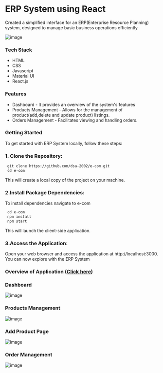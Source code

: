 # ERP System using React

Created a simplified interface for an ERP(Enterprise Resource
Planning) system, designed to manage basic business operations efficiently

![image](https://github.com/dsa-2002/e-com/assets/133044607/36e3414f-20fd-43bc-8d92-761cc94b8bb8)


### Tech Stack
- HTML
- CSS
- Javascript
- Material UI
- React.js

### Features
- Dashboard - It provides an overview of the system's features
-  Products Management - Allows for the management of product(add,delete and update product) listings.
-  Orders Management - Facilitates viewing and handling orders.

### Getting Started
  To get started with ERP System locally, follow these steps:
 ### 1. Clone the Repository:
  ```html
   git clone https://github.com/dsa-2002/e-com.git
   cd e-com
  ```
   This will create a local copy of the project on your machine.

 ### 2.Install Package Dependencies:
 To install dependencies navigate to e-com
   ```html
    cd e-com
    npm install
    npm start
   ```
   This will launch the client-side application.

### 3.Access the Application:
Open your web browser and access the application at http://localhost:3000. You can now explore with the ERP System


### Overview of Application ([Click here](erp-system-nu.vercel.app))

 
### Dashboard
   ![image](https://github.com/dsa-2002/e-com/assets/133044607/a85e6618-91ae-4dee-8078-0993dda87f3c)

### Products Management
 ![image](https://github.com/dsa-2002/e-com/assets/133044607/942b01b2-d945-4cd6-ae13-80a79b55bed3)

### Add Product Page
![image](https://github.com/dsa-2002/e-com/assets/133044607/f5cca160-2f3b-4346-a8bc-173c72940e3d)

### Order Management
![image](https://github.com/dsa-2002/e-com/assets/133044607/71fd6d14-41a0-4cb4-a4a8-214787f4f1b1)


 

